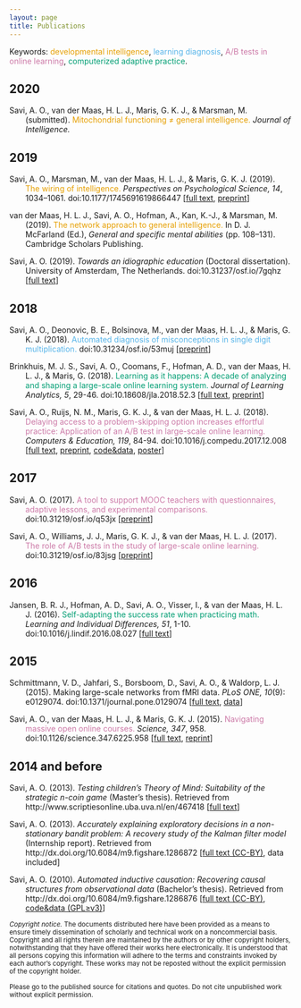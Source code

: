 ```yaml
---
layout: page
title: Publications
---
```


Keywords: <font color="#E69F00">developmental intelligence</font>, <font color="#56B4E9">learning diagnosis</font>, <font color="#CC79A7">A/B tests in online learning</font>, <font color="#009E73">computerized adaptive practice</font>.

<!---
<a href="/assets/bibliography.bib">bibtex</a>

## Preprints

#### In press

#### Submitted or under revision

<p style="margin-left: .3in; text-indent: -.3in;">
 Brinkhuis, M. J. S., Savi, A. O., Coomans, F., Hofman, A. D., van der Maas, H. L. J., & Maris, G. (2015).
 <font color="#009E73"><em>Learning as it happens: Advances in computerized adaptive practice.</em></font>
 Manuscript submitted for publication. [<a href="https://www.dropbox.com/s/7vlkjudfkelj3l5/LearningAsItHappens_Preprint.pdf?dl=0">preprint</a>]
</p>

#### In preparation

<p style="margin-left: .3in; text-indent: -.3in;">
 Brinkhuis, M. J. S., Savi, A. O., Coomans, F., Hofman, A. D., van der Maas, H. L. J., & Maris, G. (2015).
 <font color="#009E73"><em>Learning as it happens: Advances in computerized adaptive practice.</em></font>
 Manuscript in preparation. [<a href="https://www.dropbox.com/s/7vlkjudfkelj3l5/LearningAsItHappens_Preprint.pdf?dl=0">preprint</a>]
</p>

#### Archived

-->

<!---
<p style="margin-left: .3in; text-indent: -.3in;">
 Brinkhuis, M. J. S., Savi, A. O., Coomans, F., Hofman, A. D., van der Maas, H. L. J., & Maris, G. (2017).
 <font color="#009E73">Learning as it happens: Advances in computerized adaptive practice.</font>
 doi:
</p>
-->

## 2020

<p style="margin-left: .3in; text-indent: -.3in;">
 Savi, A. O., van der Maas, H. L. J., Maris, G. K. J., & Marsman, M. (submitted).
 <font color="#E69F00">Mitochondrial functioning &#8800; general intelligence.</font>
 <em>Journal of Intelligence.</em>
</p>

## 2019

<p style="margin-left: .3in; text-indent: -.3in;">
 Savi, A. O., Marsman, M., van der Maas, H. L. J., & Maris, G. K. J. (2019).
 <font color="#E69F00">The wiring of intelligence.</font>
 <em>Perspectives on Psychological Science, 14</em>, 1034–1061. doi:10.1177/1745691619866447 [<a href="https://dx.doi.org/10.1177/1745691619866447">full text</a>, <a href="https://dx.doi.org/10.31234/osf.io/32wr8">preprint</a>]
</p>

<p style="margin-left: .3in; text-indent: -.3in;">
 van der Maas, H. L. J., Savi, A. O., Hofman, A., Kan, K.-J., & Marsman, M. (2019).
 <font color="#E69F00">The network approach to general intelligence.</font>
 In D. J. McFarland (Ed.), <em>General and specific mental abilities</em> (pp. 108–131). Cambridge Scholars Publishing.
</p>

<p style="margin-left: .3in; text-indent: -.3in;">
 Savi, A. O. (2019).
 <em>Towards an idiographic education</em> (Doctoral dissertation).
 University of Amsterdam, The Netherlands. doi:10.31237/osf.io/7gqhz [<a href="https://doi.org/10.31237/osf.io/7gqhz">full text</a>]
</p>

## 2018

<p style="margin-left: .3in; text-indent: -.3in;">
 Savi, A. O., Deonovic, B. E., Bolsinova, M., van der Maas, H. L. J., & Maris, G. K. J. (2018).
 <font color="#56B4E9">Automated diagnosis of misconceptions in single digit multiplication.</font>
 doi:10.31234/osf.io/53muj [<a href="https://dx.doi.org/10.31234/osf.io/53muj">preprint</a>]
</p>

<p style="margin-left: .3in; text-indent: -.3in;">
 Brinkhuis, M. J. S., Savi, A. O., Coomans, F., Hofman, A. D., van der Maas, H. L. J., & Maris, G. (2018).
 <font color="#009E73">Learning as it happens: A decade of analyzing and shaping a large-scale online learning system.</font>
 <em>Journal of Learning Analytics, 5</em>, 29-46. doi:10.18608/jla.2018.52.3 [<a href="https://dx.doi.org/10.18608/jla.2018.52.3">full text</a>, <a href="https://dx.doi.org/10.31234/osf.io/g4z85">preprint</a>]
</p>

<p style="margin-left: .3in; text-indent: -.3in;">
 Savi, A. O., Ruijs, N. M., Maris, G. K. J., & van der Maas, H. L. J. (2018).
 <font color="#CC79A7">Delaying access to a problem-skipping option increases effortful practice: Application of an A/B test in large-scale online learning.</font>
 <em>Computers & Education, 119</em>, 84-94. doi:10.1016/j.compedu.2017.12.008 [<a href="https://dx.doi.org/10.1016/j.compedu.2017.12.008">full text</a>, <a href="https://dx.doi.org/10.31235/osf.io/m6jqe">preprint</a>, <a href="https://osf.io/z88wh/">code&data</a>, <a href="/assets/talks/2017_Poster_IOPS/poster.pdf">poster</a>]
</p>

## 2017

<p style="margin-left: .3in; text-indent: -.3in;">
 Savi, A. O. (2017).
 <font color="#CC79A7">A tool to support MOOC teachers with questionnaires, adaptive lessons, and experimental comparisons.</font>
 doi:10.31219/osf.io/q53jx [<a href="http://dx.doi.org/10.31219/osf.io/q53jx">preprint</a>]
</p>

<p style="margin-left: .3in; text-indent: -.3in;">
 Savi, A. O., Williams, J. J., Maris, G. K. J., & van der Maas, H. L. J. (2017).
 <font color="#CC79A7">The role of A/B tests in the study of large-scale online learning.</font>
 doi:10.31219/osf.io/83jsg [<a href="https://dx.doi.org/10.31219/osf.io/83jsg">preprint</a>]
</p>

## 2016

<p style="margin-left: .3in; text-indent: -.3in;">
 Jansen, B. R. J., Hofman, A. D., Savi, A. O., Visser, I., & van der Maas, H. L. J. (2016).
 <font color="#009E73">Self-adapting the success rate when practicing math.</font>
 <em>Learning and Individual Differences, 51</em>, 1-10. doi:10.1016/j.lindif.2016.08.027 [<a href="http://dx.doi.org/10.1016/j.lindif.2016.08.027">full text</a>]
</p>

## 2015

<p style="margin-left: .3in; text-indent: -.3in;">
 Schmittmann, V. D., Jahfari, S., Borsboom, D., Savi, A. O., & Waldorp, L. J. (2015).
 Making large-scale networks from fMRI data.
 <em>PLoS ONE, 10</em>(9): e0129074. doi:10.1371/journal.pone.0129074 [<a href="http://dx.doi.org/10.1371/journal.pone.0129074">full text</a>, <a href="http://persistent-identifier.nl/?identifier=urn:nbn:nl:ui:13-okb6-1d">data</a>]
</p>

<p style="margin-left: .3in; text-indent: -.3in;">
 Savi, A. O., van der Maas, H. L. J., & Maris, G. K. J. (2015).
 <font color="#CC79A7">Navigating massive open online courses.</font>
 <em>Science, 347</em>, 958. doi:10.1126/science.347.6225.958 [<a href="http://www.sciencemag.org/cgi/content/full/347/6225/958?ijkey=Cvwc9s8Vmj7jM&amp;keytype=ref&amp;siteid=sci">full text</a>, <a href="http://www.sciencemag.org/cgi/rapidpdf/347/6225/958?ijkey=Cvwc9s8Vmj7jM&amp;keytype=ref&amp;siteid=sci">reprint</a>]
</p>

## 2014 and before

<p style="margin-left: .3in; text-indent: -.3in;">
 Savi, A. O. (2013).
 <em>Testing children’s Theory of Mind: Suitability of the strategic n-coin game</em> (Master’s thesis).
 Retrieved from http://www.scriptiesonline.uba.uva.nl/en/467418 [<a href="http://www.scriptiesonline.uba.uva.nl/en/467418">full text</a>]
</p>

<p style="margin-left: .3in; text-indent: -.3in;">
 Savi, A. O. (2013).
 <em>Accurately explaining exploratory decisions in a non-stationary bandit problem: A recovery study of the Kalman filter model</em> (Internship report).
 Retrieved from http://dx.doi.org/10.6084/m9.figshare.1286872 [<a href="http://dx.doi.org/10.6084/m9.figshare.1286872">full text (CC-BY)</a>, data included]
</p>

<p style="margin-left: .3in; text-indent: -.3in;">
 Savi, A. O. (2010).
 <em>Automated inductive causation: Recovering causal structures from observational data</em> (Bachelor’s thesis).
 Retrieved from http://dx.doi.org/10.6084/m9.figshare.1286876 [<a href="http://dx.doi.org/10.6084/m9.figshare.1286876">full text (CC-BY)</a>, <a href="http://dx.doi.org/10.6084/m9.figshare.1286876">code&data (GPL≥v3)</a>]
</p>

<p class="message">
<small>
<em>Copyright notice.</em> The documents distributed here have been provided as a means to ensure timely dissemination of scholarly and technical work on a noncommercial basis. Copyright and all rights therein are maintained by the authors or by other copyright holders, notwithstanding that they have offered their works here electronically. It is understood that all persons copying this information will adhere to the terms and constraints invoked by each author’s copyright. These works may not be reposted without the explicit permission of the copyright holder.

Please go to the published source for citations and quotes. Do not cite unpublished work without explicit permission.
</small>
</p>